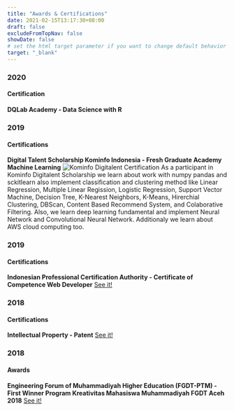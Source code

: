 ```yaml
---
title: "Awards & Certifications"
date: 2021-02-15T13:17:30+08:00
draft: false
excludeFromTopNav: false
showDate: false
# set the html target parameter if you want to change default behavior
target: "_blank"
---
```


### 2020
#### Certification
**DQLab Academy - Data Science with R**


### 2019
#### Certifications
**Digital Talent Scholarship Kominfo Indonesia - Fresh Graduate Academy Machine Learning**
![Kominfo Digitalent Certification](/image/content/page/awards/digitalent.jpg)
As a participant in Kominfo Digitalent Scholarship we learn about work with numpy pandas and sckitlearn also implement classification and clustering method like Linear Regression, Multiple Linear Regission, Logistic Regression, Support Vector Machine, Decision Tree, K-Nearest Neighbors, K-Means, Hirerchial Clustering, DBScan, Content Based Recommend System, and Colaborative Filtering. Also, we learn deep learning fundamental and implement Neural Network and Convolutional Neural Network. Additionaly we learn about AWS cloud computing too.

### 2019
#### Certifications
**Indonesian Professional Certification Authority - Certificate of Competence Web Developer**
[See it!](/image/content/page/awards/Sertifikat_Kompetensi_Pengembang_Web.pdf)

### 2018
#### Certifications
**Intellectual Property - Patent**
[See it!](/image/content/page/awards/sertifikat_HakCipta_EC00201946057.pdf)


### 2018
#### Awards
**Engineering Forum of Muhammadiyah Higher Education (FGDT-PTM) - First Winner Program Kreativitas Mahasiswa Muhammadiyah FGDT Aceh 2018**
[See it!](http://www.umm.ac.id/id/berita/safety-watch-alat-deteksi-denyut-jantung-cegah-kecelakaan-akibat-mengantuk-buatan-mahasiswa-umm.html)